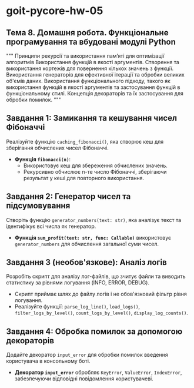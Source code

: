 # goit-pycore-hw-05

## Тема 8. Домашня робота. Функціональне програмування та вбудовані модулі Python

"""
Принципи рекурсії та використання пам’яті для оптимізації алгоритмів
Використання функцій в якості аргументів.
Створення та використання кортежів для повернення кількох значень з функції.
Використання генераторів для ефективної ітерації та обробки великих об'ємів даних.
Використання функціонального підходу, такого як використання функцій в якості аргументів та застосування функцій в функціональному стилі.
Концепція декораторів та їх застосування для обробки помилок.
"""

## Завдання 1: Замикання та кешування чисел Фібоначчі
Реалізуйте функцію `caching_fibonacci()`, яка створює кеш для зберігання обчислених чисел Фібоначчі.

- **Функція `fibonacci(n)`**:
  - Використовує кеш для збереження обчислених значень.
  - Рекурсивно обчислює n-те число Фібоначчі, зберігаючи результат у кеші для повторного використання.

## Завдання 2: Генератор чисел та підсумовування
Створіть функцію `generator_numbers(text: str)`, яка аналізує текст та ідентифікує всі числа як генератор.

- **Функція `sum_profit(text: str, func: Callable)`** використовує `generator_numbers` для обчислення загальної суми чисел.

## Завдання 3 (необов'язкове): Аналіз логів
Розробіть скрипт для аналізу лог-файлів, що зчитує файли та виводить статистику за рівнями логування (INFO, ERROR, DEBUG).

- Скрипт приймає шлях до файлу логів і не обов'язковий фільтр рівня логування.
- Реалізуйте функції: `parse_log_line()`, `load_logs()`, `filter_logs_by_level()`, `count_logs_by_level()`, `display_log_counts()`.

## Завдання 4: Обробка помилок за допомогою декораторів
Додайте декоратор `input_error` для обробки помилок введення користувача в консольному боті.

- **Декоратор `input_error`** обробляє `KeyError`, `ValueError`, `IndexError`, забезпечуючи відповідні повідомлення користувачеві.

